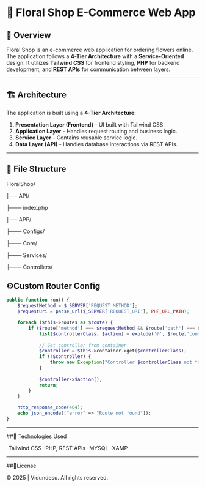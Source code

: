 # 🌸 Floral Shop E-Commerce Web App

## 📌 Overview

Floral Shop is an e-commerce web application for ordering flowers online. The application follows a **4-Tier Architecture** with a **Service-Oriented** design. It utilizes **Tailwind CSS** for frontend styling, **PHP** for backend development, and **REST APIs** for communication between layers.

---

## 🏗 Architecture

The application is built using a **4-Tier Architecture**:

1. **Presentation Layer (Frontend)** - UI built with Tailwind CSS.
2. **Application Layer** - Handles request routing and business logic.
3. **Service Layer** - Contains reusable service logic.
4. **Data Layer (API)** - Handles database interactions via REST APIs.

---

## 📂 File Structure

FloralShop/ 


│── API/ 

├─── index.php  

│── APP/ 

├─── Configs/ 

├─── Core/

├─── Services/  

├─── Controllers/


## ⚙️Custom Router Config
```php
public function run() {
    $requestMethod = $_SERVER['REQUEST_METHOD'];
    $requestUri = parse_url($_SERVER['REQUEST_URI'], PHP_URL_PATH);

    foreach ($this->routes as $route) {
        if ($route['method'] === $requestMethod && $route['path'] === $requestUri) {
            list($controllerClass, $action) = explode('@', $route['controllerAction']);
            
            // Get controller from container
            $controller = $this->container->get($controllerClass);
            if (!$controller) {
                throw new Exception("Controller $controllerClass not found");
            }
            
            $controller->$action();
            return;
        }
    }

    http_response_code(404);
    echo json_encode(["error" => "Route not found"]);
}
```
---

##🔨 Technologies Used

-Tailwind CSS
-PHP, REST APIs
-MYSQL
-XAMP

---

##📃License

© 2025 | Vidundesu. All rights reserved.


